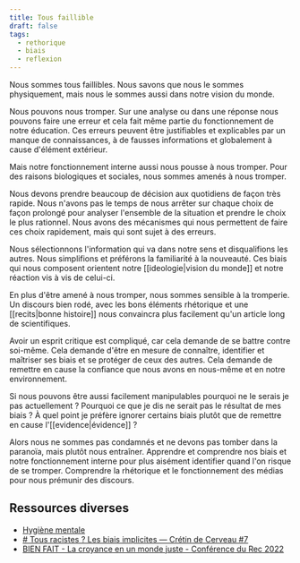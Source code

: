 ```yaml
---
title: Tous faillible
draft: false
tags:
  - rethorique
  - biais
  - reflexion
---
```


Nous sommes tous faillibles. Nous savons que nous le sommes physiquement, mais nous le sommes aussi dans notre vision du monde.

Nous pouvons nous tromper. Sur une analyse ou dans une réponse nous pouvons faire une erreur et cela fait même partie du fonctionnement de notre éducation. Ces erreurs peuvent être justifiables et explicables par un manque de connaissances, à de fausses informations et globalement à cause d'élément extérieur.

Mais notre fonctionnement interne aussi nous pousse à nous tromper. Pour des raisons biologiques et sociales, nous sommes amenés à nous tromper.

Nous devons prendre beaucoup de décision aux quotidiens de façon très rapide. Nous n'avons pas le temps de nous arrêter sur chaque choix de façon prolongé pour analyser l'ensemble de la situation et prendre le choix le plus rationnel. Nous avons des mécanismes qui nous permettent de faire ces choix rapidement, mais qui sont sujet à des erreurs.

Nous sélectionnons l'information qui va dans notre sens et disqualifions les autres. Nous simplifions et préférons la familiarité à la nouveauté. Ces biais qui nous composent orientent notre [[ideologie|vision du monde]] et notre réaction vis à vis de celui-ci.

En plus d'être amené à nous tromper, nous sommes sensible à la tromperie. Un discours bien rodé, avec les bons éléments rhétorique et une [[recits|bonne histoire]] nous convaincra plus facilement qu'un article long de scientifiques.

Avoir un esprit critique est compliqué, car cela demande de se battre contre soi-même. Cela demande d'être en mesure de connaître, identifier et maîtriser ses biais et se protéger de ceux des autres. Cela demande de remettre en cause la confiance que nous avons en nous-même et en notre environnement.

Si nous pouvons être aussi facilement manipulables pourquoi ne le serais je pas actuellement ? Pourquoi ce que je dis ne serait pas le résultat de mes biais ? À quel point je préfère ignorer certains biais plutôt que de remettre en cause l'[[evidence|évidence]] ?

Alors nous ne sommes pas condamnés et ne devons pas tomber dans la paranoïa, mais plutôt nous entraîner. Apprendre et comprendre nos biais et notre fonctionnement interne pour plus aisément identifier quand l'on risque de se tromper. Comprendre la rhétorique et le fonctionnement des médias pour nous prémunir des discours.

## Ressources diverses

- [Hygiène mentale](https://www.youtube.com/c/Hygi%C3%A8neMentale)
- [# Tous racistes ? Les biais implicites — Crétin de Cerveau #7](https://www.youtube.com/watch?v=850Zr6dzxYU&t=333s)
- [BIEN FAIT - La croyance en un monde juste - Conférence du Rec 2022](https://www.youtube.com/watch?v=aYP7WXhQQFY)
